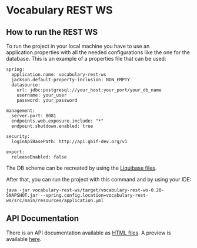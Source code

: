 # Vocabulary REST WS

## How to run the REST WS
To run the project in your local machine you have to use an application.properties with all the needed configurations like
the one for the database. This is an example of a properties file that can be used:

```
spring:
  application.name: vocabulary-rest-ws
  jackson.default-property-inclusion: NON_EMPTY
  datasource:
    url: jdbc:postgresql://your_host:your_port/your_db_name
    username: your_user
    password: your_password

management:
  server.port: 8081
  endpoints.web.exposure.include: "*"
  endpoint.shutdown.enabled: true

security:
  loginApiBasePath: http://api.gbif-dev.org/v1

export:
  releaseEnabled: false
```

The DB scheme can be recreated by using the [Liquibase files](core/src/main/resources/liquibase).

After that, you can run the project with this command and by using your IDE: 

```
java -jar vocabulary-rest-ws/target/vocabulary-rest-ws-0.20-SNAPSHOT.jar --spring.config.location=vocabulary-rest-ws/src/main/resources/application.yml
```

## API Documentation
There is an API documentation available as [HTML files](vocabulary-rest-ws/src/docs/generated-docs). A preview is available [here](https://htmlpreview.github.io/?https://github.com/gbif/vocabulary/blob/master/vocabulary-rest-ws/src/docs/generated-docs/index.html). 
